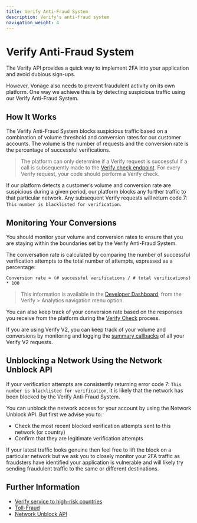```yaml
---
title: Verify Anti-Fraud System
description: Verify's anti-fraud system
navigation_weight: 4
---
```


# Verify Anti-Fraud System

The Verify API provides a quick way to implement 2FA into your application and avoid dubious sign-ups.

However, Vonage also needs to prevent fraudulent activity on its own platform. One way we achieve this is by detecting suspicious traffic using our Verify Anti-Fraud System.

## How It Works

The Verify Anti-Fraud System blocks suspicious traffic based on a combination of volume threshold and conversion rates for our customer accounts. The volume is the number of requests and the conversion rate is the percentage of successful verifications.

> The platform can only determine if a Verify request is successful if a call is subsequently made to the [Verify check endpoint](/verify/code-snippets/check-verify-request). For every Verify request, your code should perform a Verify check.

If our platform detects a customer’s volume and conversion rate are suspicious during a given period, our platform blocks any further traffic to that particular network. Any subsequent Verify requests will return code 7: `This number is blacklisted for verification`.

## Monitoring Your Conversions

You should monitor your volume and conversion rates to ensure that you are staying within the boundaries set by the Verify Anti-Fraud System.

The conversation rate is calculated by comparing the number of successful verification attempts to the total number of attempts, expressed as a percentage:

`Conversion rate = (# successful verifications / # total verifications) * 100`

> This information is available in the [Developer Dashboard](https://dashboard.nexmo.com/verify/analytics), from the Verify > Analytics navigation menu option.

You can also keep track of your conversion rate based on the responses you receive from the platform during the [Verify Check](/api/verify#verifyCheck) process.

If you are using Verify V2, you can keep track of your volume and conversions by monitoring and logging the [summary callbacks](/api/verify.v2#webhooks) of all your Verify V2 requests.

## Unblocking a Network Using the Network Unblock API

If your verification attempts are consistently returning error code 7: `This number is blacklisted for verification`, it is likely that the network has been blocked by the Verify Anti-Fraud System.

You can unblock the network access for your account by using the Network Unblock API. But first we advise you to:

* Check the most recent blocked verification attempts sent to this network (or country)
* Confirm that they are legitimate verification attempts

If your latest traffic looks genuine then feel free to lift the block on a particular network but we ask you to closely monitor your 2FA traffic as fraudsters have identified your application is vulnerable and will likely try sending fraudulent traffic to the same or different destinations.


## Further Information

* [Verify service to high-risk countries](https://help.nexmo.com/hc/en-us/articles/360018406532)
* [Toll-Fraud](https://www.vonage.com/resources/articles/what-is-toll-fraud/#:~:text=Toll%20fraud%20is%20when%20someone,access%20to%20a%20telecommunications%20network.)
* [Network Unblock API](/api/verify?theme=dark#fraud-management)
